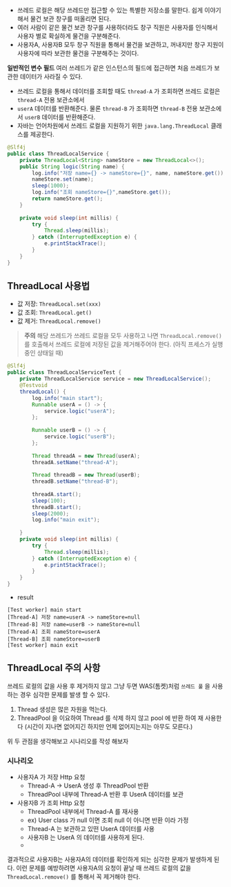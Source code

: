 - 쓰레드 로컬은 해당 쓰레드만 접근할 수 있는 특별한 저장소를 말한다. 
  쉽게 이야기해서 물건 보관 창구를 떠올리면 된다. 
- 여러 사람이 같은 물건 보관 창구를 사용하더라도 창구 직원은 사용자를 인식해서 
  사용자 별로 확실하게 물건을 구분해준다.
- 사용자A, 사용자B 모두 창구 직원을 통해서 물건을 보관하고, 꺼내지만 창구 지원이 
  사용자에 따라 보관한 물건을 구분해주는 것이다.

**일반적인 변수 필드**
여러 쓰레드가 같은 인스턴스의 필드에 접근하면 처음 쓰레드가 보관한 데이터가 사라질 수 있다.

- 쓰레드 로컬을 통해서 데이터를 조회할 때도 `thread-A` 가 조회하면 
  쓰레드 로컬은 `thread-A` 전용 보관소에서
- `userA` 데이터를 반환해준다. 물론 `thread-B` 가 조회하면 `thread-B` 
  전용 보관소에서 `userB` 데이터를 반환해준다.
- 자바는 언어차원에서 쓰레드 로컬을 지원하기 위한 `java.lang.ThreadLocal` 클래스를 제공한다.

```java
@Slf4j
public class ThreadLocalService {
	private ThreadLocal<String> nameStore = new ThreadLocal<>();
	public String logic(String name) {
		log.info("저장 name={} -> nameStore={}", name, nameStore.get());
		nameStore.set(name);
		sleep(1000);
		log.info("조회 nameStore={}",nameStore.get());
		return nameStore.get();
	}
	
	private void sleep(int millis) {
		try {
			Thread.sleep(millis);
		} catch (InterruptedException e) {
			e.printStackTrace();
		}
	}
}
```

## ThreadLocal 사용법
- 값 저장: `ThreadLocal.set(xxx)`
- 값 조회: `ThreadLocal.get()`
- 값 제거: `ThreadLocal.remove()`

>**주의**
해당 쓰레드가 쓰레드 로컬을 모두 사용하고 나면 `ThreadLocal.remove()` 를 호출해서 
쓰레드 로컬에 저장된 값을 제거해주어야 한다.  (아직 프세스가 실행 중인 상태일 때)

```java
@Slf4j
public class ThreadLocalServiceTest {
	private ThreadLocalService service = new ThreadLocalService();
	@Testvoid 
	threadLocal() {
		log.info("main start");
		Runnable userA = () -> {
			service.logic("userA");
		};
		
		Runnable userB = () -> {
			service.logic("userB");
		};
		
		Thread threadA = new Thread(userA);
		threadA.setName("thread-A");
		
		Thread threadB = new Thread(userB);
		threadB.setName("thread-B");
		
		threadA.start();
		sleep(100);
		threadB.start();
		sleep(2000);
		log.info("main exit");
	
	}
	private void sleep(int millis) {
		try {
			Thread.sleep(millis);
		} catch (InterruptedException e) {
			e.printStackTrace();
		}
	}
}
```
- result
```shell
[Test worker] main start
[Thread-A] 저장 name=userA -> nameStore=null
[Thread-B] 저장 name=userB -> nameStore=null
[Thread-A] 조회 nameStore=userA
[Thread-B] 조회 nameStore=userB
[Test worker] main exit
```

## ThreadLocal 주의 사항
쓰레드 로컬의 값을 사용 후 제거하지 않고 그냥 두면 WAS(톰켓)처럼 `쓰레드 풀` 을 사용하는 경우
심각한 문제를 발생 할 수 있다.

1. Thread 생성은 많은 자원을 먹는다.
2. ThreadPool 을 이요하여 Thread 를 삭제 하지 않고 pool 에 반환 하여 재 사용한다
   (시간이 지나면 없어지긴 하지만 언제 없어지는지는 아무도 모른다.) 

위 두 관점을 생각해보고 시나리오를 작성 해보자
### 시나리오
- 사용자A 가 저장 Http 요청
	- Thread-A -> UserA 생성 후 ThreadPool  반환
	- ThreadPool 내부에 Thread-A 반환 후 UserA 데이터를 보관
- 사용자B 가 조회 Http 요청
	- ThreadPool 내부에서 Thread-A 를 재사용
	- ex) User class 가 null 이면 조회 null 이 아니면  반환 이라 가정
	- Thread-A 는  보관하고 있떤 UserA 데이터를 사용
	- 사용자B 는 UserA 의 데이터를 사용하게 된다.
	- 
결과적으로 사용자B는 사용자A의 데이터를 확인하게 되는 심각한 문제가 발생하게 된다.
이런 문제를 예방하려면 사용자A의 요청이 끝날 때 쓰레드 로컬의 값을 
`ThreadLocal.remove()` 를 통해서 꼭 제거해야 한다.